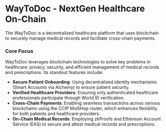 # WayToDoc - NextGen Healthcare On-Chain

The WayToDoc is a decentralized healthcare platform that uses blockchain to securely manage medical records and facilitate cross-chain payments.

### **Core Focus**

WayToDoc leverages blockchain technologies to solve key problems in healthcare: privacy, security, and efficient management of medical records and prescriptions. Its standout features include:

- **Secure Patient Onboarding**: Using decentralized identity mechanisms (Smart Accounts via Alchemy) to ensure patient security.
- **Verified Healthcare Providers**: Ensuring only authenticated healthcare professionals participate through World ID verification.
- **Cross-Chain Payments**: Enabling seamless transactions across various blockchains using the CCIP MultiHop router, which enhances flexibility for both patients and healthcare providers.
- **On-Chain Medical Records**: Employing zkProofs and Ethereum Account Service (EAS) to secure and attest medical records and prescriptions.